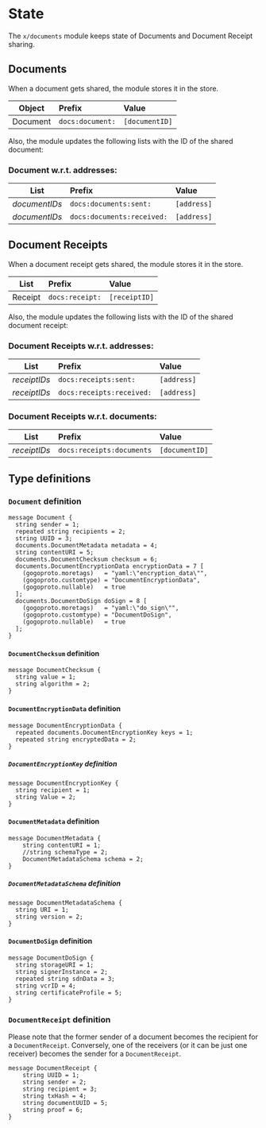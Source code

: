 <!--
order: 1
-->

# State

The `x/documents` module keeps state of Documents and Document Receipt sharing.

## Documents

When a document gets shared, the module stores it in the store.

| Object | Prefix | Value |
| :-------: | :---------- | :---------- | 
| Document | `docs:document:` | `[documentID]` |

Also, the module updates the following lists with the ID of the shared document:

### Document w.r.t. addresses:

| List | Prefix | Value |
| :-------: | :---------- | :---------- | 
| _documentIDs_ | `docs:documents:sent:` | `[address]` |
| _documentIDs_ | `docs:documents:received:` | `[address]` |

## Document Receipts

When a document receipt gets shared, the module stores it in the store.

| List | Prefix | Value |
| :-------: | :---------- | :---------- | 
| Receipt | `docs:receipt:` | `[receiptID]` |

Also, the module updates the following lists with the ID of the shared document receipt:

### Document Receipts w.r.t. addresses:

| List | Prefix | Value |
| :-------: | :---------- | :---------- | 
| _receiptIDs_ | `docs:receipts:sent:` | `[address]` |
| _receiptIDs_ | `docs:receipts:received:` | `[address]` |

### Document Receipts w.r.t. documents:

| List | Prefix | Value |
| :-------: | :---------- | :---------- | 
| _receiptIDs_ | `docs:receipts:documents` | `[documentID]` |

## Type definitions

### `Document` definition

```
message Document {
  string sender = 1; 
  repeated string recipients = 2; 
  string UUID = 3; 
  documents.DocumentMetadata metadata = 4; 
  string contentURI = 5; 
  documents.DocumentChecksum checksum = 6; 
  documents.DocumentEncryptionData encryptionData = 7 [
    (gogoproto.moretags)   = "yaml:\"encryption_data\"",
    (gogoproto.customtype) = "DocumentEncryptionData",
    (gogoproto.nullable)   = true
  ]; 
  documents.DocumentDoSign doSign = 8 [
    (gogoproto.moretags)   = "yaml:\"do_sign\"",
    (gogoproto.customtype) = "DocumentDoSign",
    (gogoproto.nullable)   = true
  ];
}
```

#### `DocumentChecksum` definition

```
message DocumentChecksum {
  string value = 1;
  string algorithm = 2;
}
```

#### `DocumentEncryptionData` definition

```
message DocumentEncryptionData {
  repeated documents.DocumentEncryptionKey keys = 1;
  repeated string encryptedData = 2;
}
```

##### `DocumentEncryptionKey` definition

```
message DocumentEncryptionKey {
  string recipient = 1;
  string Value = 2;
}
```

#### `DocumentMetadata` definition

```
message DocumentMetadata {
	string contentURI = 1;
	//string schemaType = 2;
	DocumentMetadataSchema schema = 2;
}
```

##### `DocumentMetadataSchema` definition
```
message DocumentMetadataSchema {
  string URI = 1;
  string version = 2;
}
```

#### `DocumentDoSign` definition

```
message DocumentDoSign {
  string storageURI = 1;
  string signerInstance = 2;
  repeated string sdnData = 3; 
  string vcrID = 4;
  string certificateProfile = 5;
}
```

### `DocumentReceipt` definition

Please note that the former sender of a document becomes the recipient for a `DocumentReceipt`.
Conversely, one of the receivers (or it can be just one receiver) becomes the sender for a `DocumentReceipt`.

```
message DocumentReceipt {
    string UUID = 1; 
    string sender = 2; 
    string recipient = 3; 
    string txHash = 4; 
    string documentUUID = 5;
    string proof = 6;
}
```

